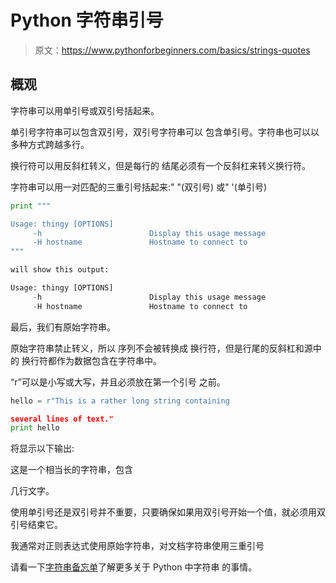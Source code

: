 # Python 字符串引号

> 原文：<https://www.pythonforbeginners.com/basics/strings-quotes>

## 概观

字符串可以用单引号或双引号括起来。

单引号字符串可以包含双引号，双引号字符串可以
包含单引号。字符串也可以以多种方式跨越多行。

换行符可以用反斜杠转义，但是每行的
结尾必须有一个反斜杠来转义换行符。

字符串可以用一对匹配的三重引号括起来:" "(双引号)
或" '(单引号)

```py
print """

Usage: thingy [OPTIONS]
     -h                        Display this usage message
     -H hostname               Hostname to connect to
"""

will show this output:

Usage: thingy [OPTIONS]
     -h                        Display this usage message
     -H hostname               Hostname to connect to 
```

最后，我们有原始字符串。

原始字符串禁止转义，所以
序列不会被转换成
换行符，但是行尾的反斜杠和源中的
换行符都作为数据包含在字符串中。

“r”可以是小写或大写，并且必须放在第一个引号
之前。

```py
hello = r"This is a rather long string containing

several lines of text."
print hello 
```

将显示以下输出:

这是一个相当长的字符串，包含

几行文字。

使用单引号还是双引号并不重要，只要确保如果用双引号开始一个值，就必须用双引号结束它。

我通常对正则表达式使用原始字符串，对文档字符串使用三重引号

请看一下[字符串备忘单](https://www.pythonforbeginners.com/basics/strings "strings")了解更多关于 Python 中字符串
的事情。